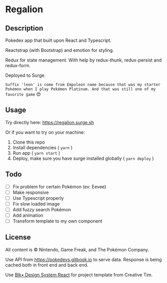 # Regalion

## Description

Pokedex app that built upon React and Typescript.

Reactstrap (with Bootstrap) and emotion for styling.

Redux for state management. With help by redux-thunk, redux-persist and redux-form.

Deployed to Surge.

`Suffix 'leon' is come from Empoleon name because that was my starter Pokémon when I play Pokémon Platinum. And that was still one of my favorite game` :heart_eyes:

## Usage

Try directly here: https://regalion.surge.sh

Or if you want to try on your machine:

1. Clone this repo
2. Install dependencies ( `yarn` )
3. Run app ( `yarn start` )
4. Deploy, make sure you have surge installed globally ( `yarn deploy` )

## Todo

- [ ] Fix problem for certain Pokémon (ex: Eevee)
- [ ] Make responsive
- [ ] Use Typescript properly
- [ ] Fix slow loaded image
- [ ] Add fuzzy search Pokémon
- [ ] Add animation
- [ ] Transform template to my own component

## License

All content is © Nintendo, Game Freak, and The Pokémon Company.

Use API from https://pokedevs.gitbook.io to serve data. Response is being cached both in front end and back end.

Use [Blk• Design System React](https://github.com/creativetimofficial/blk-design-system-react) for project template from Creative Tim.

